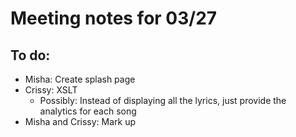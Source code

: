 # Meeting notes for 03/27

## To do:
- Misha: Create splash page
- Crissy: XSLT
   - Possibly: Instead of displaying all the lyrics, just provide the analytics for each song
- Misha and Crissy: Mark up
